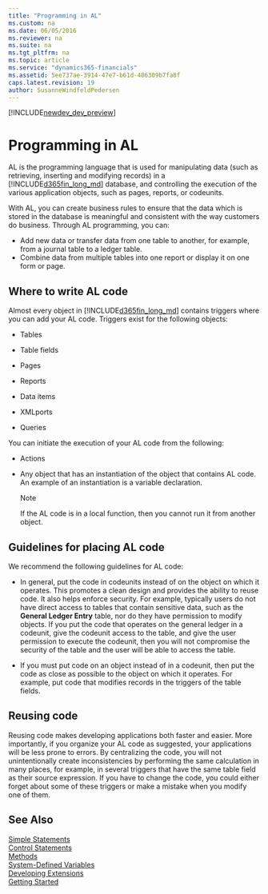 ```yaml
---
title: "Programming in AL"
ms.custom: na
ms.date: 06/05/2016
ms.reviewer: na
ms.suite: na
ms.tgt_pltfrm: na
ms.topic: article
ms.service: "dynamics365-financials"
ms.assetid: 5ee737ae-3914-47e7-b61d-486309b7fa8f
caps.latest.revision: 19
author: SusanneWindfeldPedersen
---
```


[!INCLUDE[newdev_dev_preview](includes/newdev_dev_preview.md)]

# Programming in AL
AL is the programming language that is used for manipulating data (such as retrieving, inserting and modifying records) in a [!INCLUDE[d365fin_long_md](includes/d365fin_long_md.md)] database, and controlling the execution of the various application
objects, such as pages, reports, or codeunits.

With AL, you can create business rules to ensure that the data which is stored in the database is meaningful and consistent with the way customers do business. Through AL programming, you can:
-   Add new data or transfer data from one table to another, for example,
from a journal table to a ledger table.
-   Combine data from multiple tables into one report or display it on
one form or page.

## Where to write AL code  
 Almost every object in [!INCLUDE[d365fin_long_md](includes/d365fin_long_md.md)] contains triggers where you can add your AL code. Triggers exist for the following objects:  

-   Tables  

-   Table fields  

-   Pages <!--, including request pages  -->

-   Reports  

-   Data items  

-   XMLports  

-   Queries  

 You can initiate the execution of your AL code from the following:  

-   Actions  

<!-- -   Menu items  -->

-   Any object that has an instantiation of the object that contains AL code. An example of an instantiation is a variable declaration.  

    > [!NOTE]  
    >  If the AL code is in a local function, then you cannot run it from another object.  


## Guidelines for placing AL code  
 We recommend the following guidelines for AL code:  

-   In general, put the code in codeunits instead of on the object on which it operates. This promotes a clean design and provides the ability to reuse code. It also helps enforce security. For example, typically users do not have direct access to tables that contain sensitive data, such as the **General Ledger Entry** table, nor do they have permission to modify objects. If you put the code that operates on the general ledger in a codeunit, give the codeunit access to the table, and give the user permission to execute the codeunit, then you will not compromise the security of the table and the user will be able to access the table.  

-   If you must put code on an object instead of in a codeunit, then put the code as close as possible to the object on which it operates. For example, put code that modifies records in the triggers of the table fields.  

## Reusing code  
 Reusing code makes developing applications both faster and easier. More importantly, if you organize your AL code as suggested, your applications will be less prone to errors. By centralizing the code, you will not unintentionally create inconsistencies by performing the same calculation in many places, for example, in several triggers that have the same table field as their source expression. If you have to change the code, you could either forget about some of these triggers or make a mistake when you modify one of them.

## See Also
 [Simple Statements](devenv-al-simple-statements.md)  
 [Control Statements](devenv-al-control-statements.md)  
 [Methods](devenv-al-methods.md)  
 [System-Defined Variables](devenv-system-defined-variables.md)  
 [Developing Extensions](devenv-dev-overview.md)  
 [Getting Started](devenv-get-started.md)
